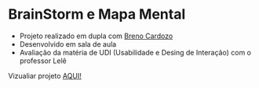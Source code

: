 # BrainStorm e Mapa Mental

- Projeto realizado em dupla com [Breno Cardozo](https://github.com/Breno-Cardozo)
- Desenvolvido em sala de aula
- Avaliação da matéria de UDI (Usabilidade e Desing de Interação) com o professor Lelê

Vizualiar projeto [AQUI!](https://gferri-projects.github.io/Atividade-UDI-BrainStorm/)
